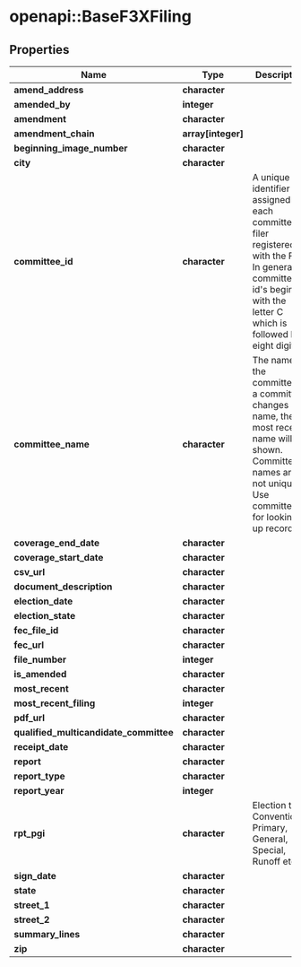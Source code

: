 # openapi::BaseF3XFiling


## Properties
Name | Type | Description | Notes
------------ | ------------- | ------------- | -------------
**amend_address** | **character** |  | [optional] 
**amended_by** | **integer** |  | [optional] 
**amendment** | **character** |  | [optional] 
**amendment_chain** | **array[integer]** |  | [optional] 
**beginning_image_number** | **character** |  | [optional] 
**city** | **character** |  | [optional] 
**committee_id** | **character** |  A unique identifier assigned to each committee or filer registered with the FEC. In general committee id&#39;s begin with the letter C which is followed by eight digits.  | [optional] 
**committee_name** | **character** | The name of the committee. If a committee changes its name,     the most recent name will be shown. Committee names are not unique. Use committee_id     for looking up records. | [optional] 
**coverage_end_date** | **character** |  | [optional] 
**coverage_start_date** | **character** |  | [optional] 
**csv_url** | **character** |  | [optional] 
**document_description** | **character** |  | [optional] 
**election_date** | **character** |  | [optional] 
**election_state** | **character** |  | [optional] 
**fec_file_id** | **character** |  | [optional] 
**fec_url** | **character** |  | [optional] 
**file_number** | **integer** |  | [optional] 
**is_amended** | **character** |  | [optional] 
**most_recent** | **character** |  | [optional] 
**most_recent_filing** | **integer** |  | [optional] 
**pdf_url** | **character** |  | [optional] 
**qualified_multicandidate_committee** | **character** |  | [optional] 
**receipt_date** | **character** |  | [optional] 
**report** | **character** |  | [optional] 
**report_type** | **character** |  | [optional] 
**report_year** | **integer** |  | [optional] 
**rpt_pgi** | **character** | Election type  Convention, Primary, General, Special, Runoff etc.  | [optional] 
**sign_date** | **character** |  | [optional] 
**state** | **character** |  | [optional] 
**street_1** | **character** |  | [optional] 
**street_2** | **character** |  | [optional] 
**summary_lines** | **character** |  | [optional] 
**zip** | **character** |  | [optional] 


